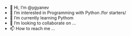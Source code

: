 - 👋 Hi, I’m @ygyanev
- 👀 I’m interested in Programming with Python /for starters/
- 🌱 I’m currently learning Pythom
- 💞️ I’m looking to collaborate on ...
- 📫 How to reach me ...

<!---
ygyanev/ygyanev is a ✨ special ✨ repository because its `README.md` (this file) appears on your GitHub profile.
You can click the Preview link to take a look at your changes.
--->
